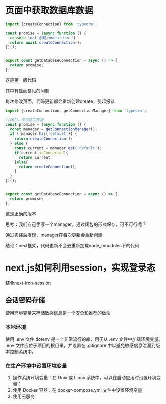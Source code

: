 # 页面中获取数据库数据
```js
import {createConnection} from 'typeorm';

const promise = (async function () {
  console.log('创建connection.')
  return await createConnection();
})();


export const getDatabaseConnection = async () => {
  return promise;
};
```
这是第一版代码

其中有显而易见的问题

每次修改页面，代码更新都会重新创建create，引起报错

```js
import {createConnection, getConnectionManager} from 'typeorm';

//闭包，保存这次连接
const promise = (async function () {
  const manager = getConnectionManager();
  if (!manager.has('default')) {
    return createConnection();
  } else {
    const current = manager.get('default');
    if(current.isConnected){
      return current
    }else{
      return createConnection();
    }
  }
})();


export const getDatabaseConnection = async () => {
  return promise;
};

```
这是正确的版本

思考：我们自己手写一个manager，通过闭包的形式保存，可不可行呢？

通过实践后发现，manager在每次更新会重新创建


结论：next框架，代码更新不会去重新加载node_moudules下的代码

# next.js如何利用session，实现登录态
结合next-iron-session
## 会话密码存储
使用环境变量来存储敏感信息是一个安全和推荐的做法
### 本地环境
使用 .env 文件
dotenv 是一个非常流行的库，用于从 .env 文件中加载环境变量。 .env 文件应位于项目的根目录，并设置在 .gitignore 中以避免敏感信息泄漏到版本控制系统中。

### 在生产环境中设置环境变量
1. 操作系统环境变量：在 Unix 或 Linux 系统中，可以在启动应用时设置环境变量：
2. 使用 Docker 容器：在 docker-compose.yml 文件中设置环境变量
3. 使用云服务